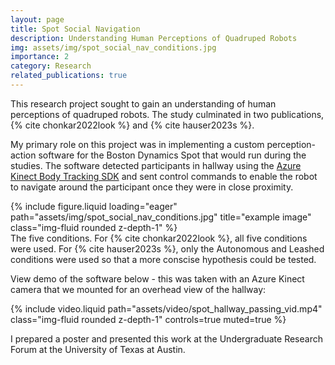 ```yaml
---
layout: page
title: Spot Social Navigation
description: Understanding Human Perceptions of Quadruped Robots
img: assets/img/spot_social_nav_conditions.jpg
importance: 2
category: Research
related_publications: true
---
```


This research project sought to gain an understanding of human perceptions of quadruped robots. The study culminated in two publications, {% cite chonkar2022look %} and {% cite hauser2023s %}.

My primary role on this project was in implementing a custom perception-action software for the Boston Dynamics Spot that would run during the studies. The software detected participants in hallway using the [Azure Kinect Body Tracking SDK](https://microsoft.github.io/Azure-Kinect-Body-Tracking/release/1.1.x/index.html) and sent control commands to enable the robot to navigate around the participant once they were in close proximity.

<div class="row">
    <div class="col-sm mt-3 mt-md-0">
        {% include figure.liquid loading="eager" path="assets/img/spot_social_nav_conditions.jpg" title="example image" class="img-fluid rounded z-depth-1" %}
    </div>
</div>
<div class="caption">
    The five conditions. For {% cite chonkar2022look %}, all five conditions were used. For {% cite hauser2023s %}, only the Autonomous and Leashed conditions were used so that a more conscise hypothesis could be tested.
</div>

View demo of the software below - this was taken with an Azure Kinect camera that we mounted for an overhead view of the hallway:

<div class="row mt-3">
    <div class="col-sm mt-3 mt-md-0">
        {% include video.liquid path="assets/video/spot_hallway_passing_vid.mp4" class="img-fluid rounded z-depth-1" controls=true muted=true %}
    </div>
</div>

I prepared a poster and presented this work at the Undergraduate Research Forum at the University of Texas at Austin.